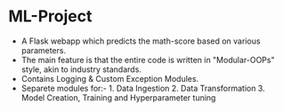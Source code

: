 # ML-Project

- A Flask webapp which predicts the math-score based on various parameters.
- The main feature is that the entire code is written in "Modular-OOPs" style, akin to industry standards.
- Contains Logging & Custom Exception Modules.
- Separete modules for:-
          1. Data Ingestion
          2. Data Transformation
          3. Model Creation, Training and Hyperparameter tuning
